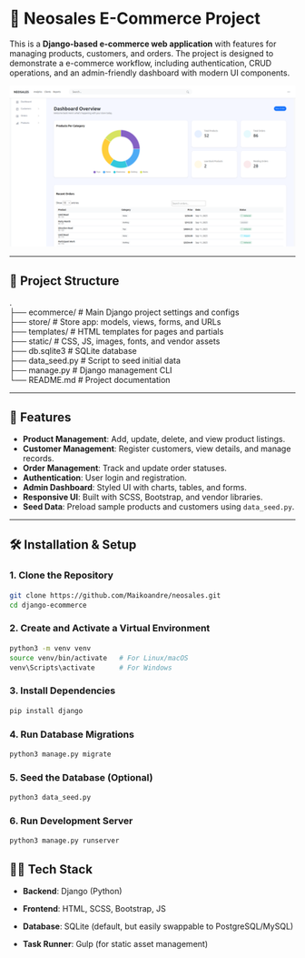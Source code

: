 # 🛒 Neosales E-Commerce Project

This is a **Django-based e-commerce web application** with features for managing products, customers, and orders. The project is designed to demonstrate a e-commerce workflow, including authentication, CRUD operations, and an admin-friendly dashboard with modern UI components.

![Dashboard Screenshot](./static/assets/images/neosales01.png)

---

## 📂 Project Structure

.<br>
├── ecommerce/ # Main Django project settings and configs <br>
├── store/ # Store app: models, views, forms, and URLs<br>
├── templates/ # HTML templates for pages and partials<br>
├── static/ # CSS, JS, images, fonts, and vendor assets<br>
├── db.sqlite3 # SQLite database<br>
├── data_seed.py # Script to seed initial data<br>
├── manage.py # Django management CLI<br>
└── README.md # Project documentation<br>



---

## 🚀 Features

- **Product Management**: Add, update, delete, and view product listings.  
- **Customer Management**: Register customers, view details, and manage records.  
- **Order Management**: Track and update order statuses.  
- **Authentication**: User login and registration. 
- **Admin Dashboard**: Styled UI with charts, tables, and forms.  
- **Responsive UI**: Built with SCSS, Bootstrap, and vendor libraries.  
- **Seed Data**: Preload sample products and customers using `data_seed.py`.  

---

## 🛠️ Installation & Setup

### 1. Clone the Repository
```bash
git clone https://github.com/Maikoandre/neosales.git
cd django-ecommerce
```

### 2. Create and Activate a Virtual Environment
```bash
python3 -m venv venv
source venv/bin/activate   # For Linux/macOS
venv\Scripts\activate      # For Windows
```

### 3. Install Dependencies
```bash
pip install django
```

### 4. Run Database Migrations
```bash
python3 manage.py migrate
```
### 5. Seed the Database (Optional)
```bash
python3 data_seed.py
```

### 6. Run Development Server
```bash
python3 manage.py runserver
```

## 🧑‍💻 Tech Stack

- **Backend**: Django (Python)

- **Frontend**: HTML, SCSS, Bootstrap, JS

- **Database**: SQLite (default, but easily swappable to PostgreSQL/MySQL)

- **Task Runner**: Gulp (for static asset management)

